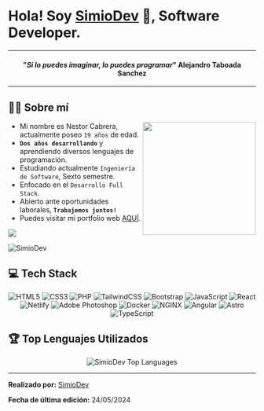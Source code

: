# Hola! Soy <a href="https://simiodev.xyz" target="_blank">SimioDev</a> 🐒, Software Developer. 



<hr>
<span align="center">
  <span>
    <h4 align="center">"<em>Si lo puedes imaginar, lo puedes programar</em>"
      <span align="center">Alejandro Taboada Sanchez</span>
    </h4>
  </span>
</span>
<hr>



##  <!--<picture><img src = "https://github.com/7oSkaaa/7oSkaaa/blob/main/Images/about_me.gif?raw=true" width = 23px></picture>--> 👨‍💻 Sobre mí

<picture> <img align="right" src="https://github.com/7oSkaaa/7oSkaaa/blob/main/Images/Right_Side.gif?raw=true" width = 230px></picture>

- Mi nombre es Nestor Cabrera, actualmente poseo `19 años` de edad.
- <strong>`Dos años desarrollando`</strong> y aprendiendo diversos lenguajes de programación.
- Estudiando actualmente `Ingeniería de Software`, Sexto semestre.
- Enfocado en el `Desarrollo Full Stack`.
- Abierto ante oportunidades laborales, <strong>`Trabajemos juntos!`</strong>
- Puedes visitar mi portfolio web <a href="https://simiodev.xyz" target="_blank">AQUÍ</a>.

<a href="mailto:nestcdev@gmail.com" target="blank"><img align="center" src="https://img.shields.io/badge/nestcdev@gmail.com-D14836?style=for-the-badge&logo=gmail&logoColor=white" /></a>
<p><img src="https://komarev.com/ghpvc/?username=SimioDev&label=Visitas%20al%20Perfil&color=8861D6&style=for-the-badge&logo=star" alt="SimioDev" style="padding-right:20px;" /></p>

## 💻 Tech Stack

<div align="center">
  
![HTML5](https://img.shields.io/badge/html5-%23E34F26.svg?style=for-the-badge&logo=html5&logoColor=white) 
![CSS3](https://img.shields.io/badge/css3-%231572B6.svg?style=for-the-badge&logo=css3&logoColor=white) 
![PHP](https://img.shields.io/badge/php-%23323330.svg?style=for-the-badge&logo=php&logoColor=%C2B2E2) 
![TailwindCSS](https://img.shields.io/badge/tailwindcss-%2338B2AC.svg?style=for-the-badge&logo=tailwind-css&logoColor=white) 
![Bootstrap](https://img.shields.io/badge/bootstrap-%23563D7C.svg?style=for-the-badge&logo=bootstrap&logoColor=white) 
![JavaScript](https://img.shields.io/badge/javascript-%23323330.svg?style=for-the-badge&logo=javascript&logoColor=%23F7DF1E) 
![React](https://img.shields.io/badge/react-%2320232a.svg?style=for-the-badge&logo=react&logoColor=%2361DAFB) 
![Netlify](https://img.shields.io/badge/netlify-%23000000.svg?style=for-the-badge&logo=netlify&logoColor=#00C7B7) 
![Adobe Photoshop](https://img.shields.io/badge/adobephotoshop-%2331A8FF.svg?style=for-the-badge&logo=adobephotoshop&logoColor=white) 
![Docker](https://img.shields.io/badge/docker-%230db7ed.svg?style=for-the-badge&logo=docker&logoColor=white) 
![NGINX](https://img.shields.io/badge/nginx-%23009639.svg?style=for-the-badge&logo=nginx&logoColor=white) 
![Angular](https://img.shields.io/badge/angular-%23DD0031.svg?style=for-the-badge&logo=angular&logoColor=white) 
![Astro](https://img.shields.io/badge/astro-%23FF5D01.svg?style=for-the-badge&logo=astro&logoColor=white) 
![TypeScript](https://img.shields.io/badge/typescript-%23007ACC.svg?style=for-the-badge&logo=typescript&logoColor=white)

</div>

## 🏆 Top Lenguajes Utilizados
<div align="center">
<img src="https://github-readme-stats.vercel.app/api/top-langs/?username=SimioDev&layout=compact&theme=dark&bg_color=0A0A0A" alt="SimioDev Top Languages"/>
</div>

------

<strong>Realizado por:</strong> [SimioDev](https://github.com/SimioDev)

<strong>Fecha de última edición:</strong> 24/05/2024

